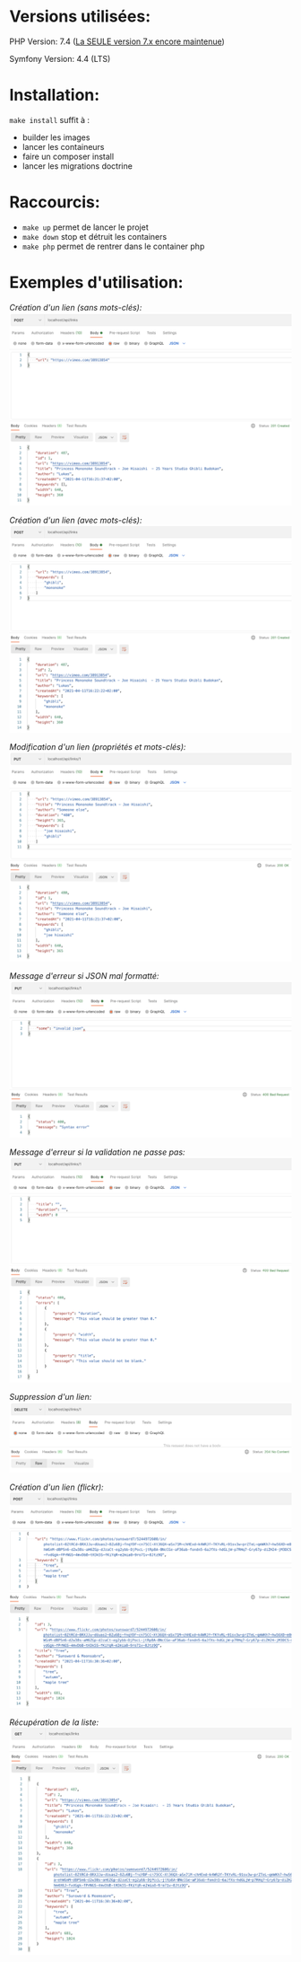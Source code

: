 Versions utilisées:
==================

PHP Version: 7.4 ([La SEULE version 7.x encore maintenue](https://www.php.net/supported-versions))

Symfony Version: 4.4 (LTS)


Installation:
=============

`make install` suffit à :
- builder les images
- lancer les containeurs
- faire un composer install
- lancer les migrations doctrine

Raccourcis:
===========

- `make up` permet de lancer le projet
- `make down` stop et détruit les containers
- `make php` permet de rentrer dans le container php


Exemples d'utilisation:
=======================

*Création d'un lien (sans mots-clés):*
![Image](./examples/exemple-1.png)

*Création d'un lien (avec mots-clés):*
![Image](./examples/exemple-2.png)

*Modification d'un lien (propriétés et mots-clés):*
![Image](./examples/exemple-3.png)

*Message d'erreur si JSON mal formatté:*
![Image](./examples/exemple-4.png)

*Message d'erreur si la validation ne passe pas:*
![Image](./examples/exemple-5.png)

*Suppression d'un lien:*
![Image](./examples/exemple-6.png)

*Création d'un lien (flickr):*
![Image](./examples/exemple-7.png)

*Récupération de la liste:*
![Image](./examples/exemple-8.png)
